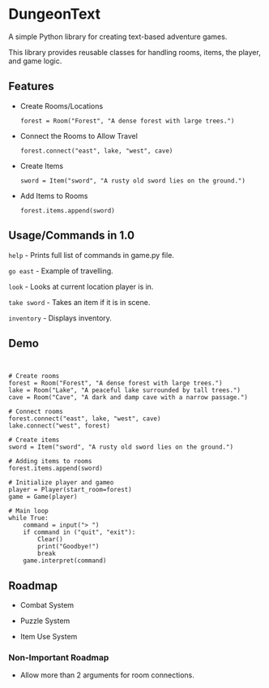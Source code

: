 
# DungeonText
A simple Python library for creating text-based adventure games. 

This library provides reusable classes for handling rooms, items, the player, and game logic. 


## Features

- Create Rooms/Locations

     ```forest = Room("Forest", "A dense forest with large trees.")```
- Connect the Rooms to Allow Travel

    ```forest.connect("east", lake, "west", cave)```

- Create Items

    ```sword = Item("sword", "A rusty old sword lies on the ground.")```

- Add Items to Rooms

    ```forest.items.append(sword)```


## Usage/Commands in 1.0

```help``` - Prints full list of commands in game.py file.

```go east``` - Example of travelling.

```look``` - Looks at current location player is in.

```take sword``` - Takes an item if it is in scene.

```inventory``` - Displays inventory.

## Demo

```from dungeontext_lib import Room, Item, Player, Game, Clear


# Create rooms
forest = Room("Forest", "A dense forest with large trees.")
lake = Room("Lake", "A peaceful lake surrounded by tall trees.")
cave = Room("Cave", "A dark and damp cave with a narrow passage.")

# Connect rooms
forest.connect("east", lake, "west", cave)
lake.connect("west", forest)

# Create items
sword = Item("sword", "A rusty old sword lies on the ground.")

# Adding items to rooms
forest.items.append(sword)

# Initialize player and gameo
player = Player(start_room=forest)
game = Game(player)

# Main loop
while True:
    command = input("> ")
    if command in ("quit", "exit"):
        Clear()
        print("Goodbye!")
        break
    game.interpret(command)
```


## Roadmap

- Combat System

- Puzzle System

- Item Use System

### Non-Important Roadmap

- Allow more than 2 arguments for room connections.

